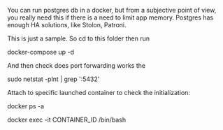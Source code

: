 You can run postgres db in a docker, but from a subjective point of view, you really need this if there is a need to limit app memory.
Postgres has enough HA solutions, like Stolon, Patroni.

This is just a sample. So cd to this folder then run

docker-compose up -d

And then check does port forwarding works the

sudo netstat -plnt | grep ':5432'

Attach to specific launched container to check the initialization: 

docker ps -a

docker exec -it CONTAINER_ID /bin/bash
